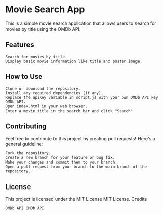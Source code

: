 
# Movie Search App

This is a simple movie search application that allows users to search for movies by title using the OMDb API.


## Features

    Search for movies by title.
    Display basic movie information like title and poster image.

## How to Use

    Clone or download the repository.
    Install any required dependencies (if any).
    Replace the apiKey variable in script.js with your own OMDb API key OMDb API.
    Open index.html in your web browser.
    Enter a movie title in the search bar and click "Search".

## Contributing

Feel free to contribute to this project by creating pull requests! Here's a general guideline:

    Fork the repository.
    Create a new branch for your feature or bug fix.
    Make your changes and commit them to your branch.
    Open a pull request from your branch to the main branch of the repository.

## License

This project is licensed under the MIT License MIT License.
Credits

    OMDb API OMDb API
